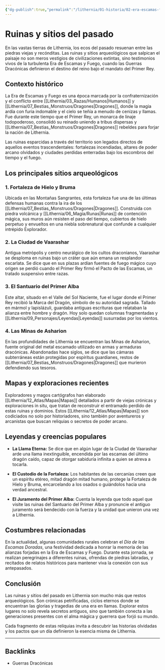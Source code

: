 ```yaml
---
{"dg-publish":true,"permalink":"/lithernia/01-historia/02-era-escamas-fuego/ruinas-y-sitios-del-pasado/","title":"Ruinas y sitios del pasado","tags":["lithernia","lore","historia","ruinas"]}
---
```


# Ruinas y sitios del pasado

En las vastas tierras de Lithernia, los ecos del pasado resuenan entre las piedras viejas y recónditas. Las ruinas y sitios arqueológicos que salpican el paisaje no son meros vestigios de civilizaciones extintas, sino testimonios vivos de la turbulenta Era de Escamas y Fuego, cuando las Guerras Dracónicas definieron el destino del reino bajo el mandato del Primer Rey.

## Contexto histórico

La Era de Escamas y Fuego es una época marcada por la confraternización y el conflicto entre [[Lithernia/03_Razas/Humanos\|Humanos]] y [[Lithernia/07_Bestias_Monstruos/Dragones\|Dragones]], donde la magia ardía con furia indomable y el cielo se teñía a menudo de cenizas y llamas. Fue durante este tiempo que el Primer Rey, un monarca de linaje todopoderoso, consolidó su reinado uniendo a tribus dispersas y [[Lithernia/07_Bestias_Monstruos/Dragones\|Dragones]] rebeldes para forjar la nación de Lithernia.

Las ruinas esparcidas a través del territorio son legados directos de aquellos eventos trascendentales: fortalezas incendiadas, altares de poder arcano olvidados y ciudades perdidas enterradas bajo los escombros del tiempo y el fuego.

## Los principales sitios arqueológicos

### 1. Fortaleza de Hielo y Bruma  
Ubicada en las Montañas Sangrantes, esta fortaleza fue una de las últimas defensas humanas contra la ira de los [[Lithernia/07_Bestias_Monstruos/Dragones\|Dragones]]. Construida con piedra volcánica y [[Lithernia/06_Magia/Runas\|Runas]] de contención mágica, sus muros aún resisten el paso del tiempo, cubiertos de hielo perpetuo y envueltos en una niebla sobrenatural que confunde a cualquier intrépido Explorador.

### 2. La Ciudad de Vaarashar  
Antigua metrópolis y centro neurálgico de los cultos draconianos, Vaarashar se desploma en ruinas bajo un cráter que aún emana un resplandor escarlata. Se dice que en sus plazas ardían fuentes de fuego mágico cuyo origen se perdió cuando el Primer Rey firmó el Pacto de las Escamas, un tratado suspensivo entre razas.

### 3. El Santuario del Primer Alba  
Este altar, situado en el Valle del Sol Naciente, fue el lugar donde el Primer Rey recibió la Marca del Dragón, símbolo de su autoridad sagrada. Tallado en mármol y lapislázuli, guardaba antiguas escrituras que relataban la alianza entre hombre y dragón. Hoy solo quedan columnas fragmentadas y [[Lithernia/09_Personajes/Leyendas\|Leyendas]] susurradas por los vientos.

### 4. Las Minas de Asharion  
En las profundidades de Lithernia se encuentran las Minas de Asharion, fuente original del metal escamado utilizado en armas y armaduras dracónicas. Abandonadas hace siglos, se dice que las cámaras subterráneas están protegidas por espíritus guardianes, restos de [[Lithernia/07_Bestias_Monstruos/Dragones\|Dragones]] que murieron defendiendo sus tesoros.

## Mapas y exploraciones recientes

Exploradores y magos cartógrafos han elaborado [[Lithernia/12_Atlas/Mapas\|Mapas]] detallados a partir de viejas crónicas y exploraciones in situ, que tratan de reconstruir el entramado perdido de estas ruinas y dominios. Estos [[Lithernia/12_Atlas/Mapas\|Mapas]] son codiciados no solo por historiadores, sino también por aventureros y arcanistas que buscan reliquias o secretos de poder arcano.

## Leyendas y creencias populares

- **La Llama Eterna:** Se dice que en algún lugar de la Ciudad de Vaarashar arde una llama inextinguible, encendida por las escamas del último dragón caído, capaz de otorgar sabiduría infinita a quien se atreva a tocarla.

- **El Custodio de la Fortaleza:** Los habitantes de las cercanías creen que un espíritu etéreo, mitad dragón mitad humano, protege la Fortaleza de Hielo y Bruma, encarcelando a los osados o guiándolos hacia una verdad ancestral.

- **El Juramento del Primer Alba:** Cuenta la leyenda que todo aquel que visite las ruinas del Santuario del Primer Alba y pronuncie el antiguo juramento será bendecido con la fuerza y la unidad que unieron una vez a Lithernia.

## Costumbres relacionadas

En la actualidad, algunas comunidades rurales celebran el *Día de las Escamas Doradas*, una festividad dedicada a honrar la memoria de las alianzas forjadas en la Era de Escamas y Fuego. Durante esta jornada, se realizan peregrinajes a diferentes ruinas, ofrendas de piedras labradas, y recitados de relatos históricos para mantener viva la conexión con sus antepasados.

## Conclusión

Las ruinas y sitios del pasado en Lithernia son mucho más que restos arqueológicos. Son crónicas petrificadas, ciclos eternos donde se encuentran las glorias y tragedias de una era en llamas. Explorar estos lugares no solo revela secretos antiguos, sino que también conecta a las generaciones presentes con el alma mágica y guerrera que forjó su mundo.

Cada fragmento de estas reliquias invita a descubrir las historias olvidadas y los pactos que un día definieron la esencia misma de Lithernia.

---

## Backlinks
- Guerras Dracónicas
